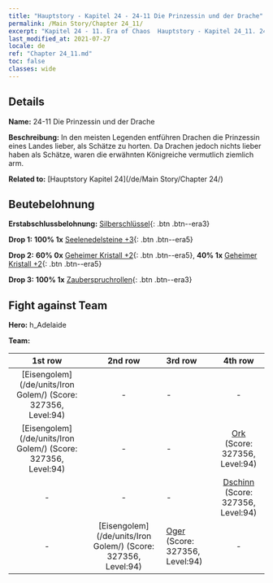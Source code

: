 ```yaml
---
title: "Hauptstory - Kapitel 24 - 24-11 Die Prinzessin und der Drache"
permalink: /Main Story/Chapter 24_11/
excerpt: "Kapitel 24 - 11. Era of Chaos  Hauptstory - Kapitel 24_11. 24-11 Die Prinzessin und der Drache"
last_modified_at: 2021-07-27
locale: de
ref: "Chapter 24_11.md"
toc: false
classes: wide
---
```


## Details

 **Name:** 24-11 Die Prinzessin und der Drache

 **Beschreibung:** In den meisten Legenden entführen Drachen die Prinzessin eines Landes lieber, als Schätze zu horten. Da Drachen jedoch nichts lieber haben als Schätze, waren die erwähnten Königreiche vermutlich ziemlich arm.

 **Related to:** [Hauptstory Kapitel 24](/de/Main Story/Chapter 24/)

## Beutebelohnung

 **Erstabschlussbelohnung:** [Silberschlüssel](/ItemsDE/con_693/){: .btn .btn--era3}

 **Drop 1:** **100% 1x** [Seelenedelsteine +3](/ItemsDE/mat_86/){: .btn .btn--era5}

 **Drop 2:** **60% 0x** [Geheimer Kristall +2](/ItemsDE/mat_80/){: .btn .btn--era5}, **40% 1x** [Geheimer Kristall +2](/ItemsDE/mat_80/){: .btn .btn--era5}

 **Drop 3:** **100% 1x** [Zauberspruchrollen](/ItemsDE/con_694/){: .btn .btn--era3}


## Fight against Team
 **Hero:** h_Adelaide

 **Team:**


  | 1st row | 2nd row | 3rd row | 4th row |
  |:----:|:----:|:----|:----:|
  | [Eisengolem](/de/units/Iron Golem/) (Score: 327356, Level:94)  | - | - | - |
  | [Eisengolem](/de/units/Iron Golem/) (Score: 327356, Level:94)  | - | - | [Ork](/de/units/Orc/) (Score: 327356, Level:94)  |
  | - | - | - | [Dschinn](/de/units/Genie/) (Score: 327356, Level:94)  |
  | - | [Eisengolem](/de/units/Iron Golem/) (Score: 327356, Level:94)  | [Oger](/de/units/Ogre/) (Score: 327356, Level:94)  | - |


